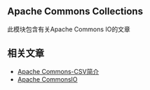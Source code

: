 ## Apache Commons Collections

此模块包含有关Apache Commons IO的文章

## 相关文章

+ [Apache Commons-CSV简介](docs/Apache-Commons-CSV简介.md)
+ [Apache CommonsIO](docs/Apache-CommonsIO.md)